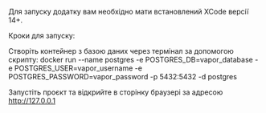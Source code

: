 Для запуску додатку вам необхідно мати встановлений XCode версії 14+.

Кроки для запуску:

Створіть контейнер з базою даних через термінал за допомогою скрипту: docker run --name postgres -e POSTGRES_DB=vapor_database
-e POSTGRES_USER=vapor_username -e POSTGRES_PASSWORD=vapor_password
-p 5432:5432 -d postgres

Запустіть проєкт та відкрийте в сторінку браузері за адресою http://127.0.0.1
